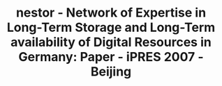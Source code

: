---
abstract: null
creators:
- Altenhöner, Reinhard
date: null
document_url: https://services.phaidra.univie.ac.at/api/object/o:294845/download
grand_parent: iPRES
institutions: []
keywords:
- beijing
landing_page_url: https://phaidra.univie.ac.at/o:294845
language: eng
layout: publication
license: CC BY-SA 3.0 AT
notes_url: null
parent: iPRES 2007
presentation_url: null
size: 40197
source_name: iPRES
title: 'nestor - Network of Expertise in Long-Term Storage and Long-Term availability
  of Digital Resources in Germany: Paper - iPRES 2007 - Beijing'
type: paper
year: 2007
---